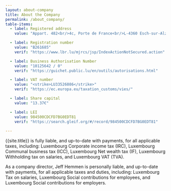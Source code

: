 ```yaml
---
layout: about-company
title: About the Company
permalink: /about_company/
table-items:
  - label: Registered address
    value: "Appart. 482<br/>4c, Porte de France<br/>L-4360 Esch-sur-Alzette<br/>LUXEMBOURG"

  - label: Registration number
    value: "B261685"
    verif: "https://www.lbr.lu/mjrcs/jsp/IndexActionNotSecured.action"

  - label: Business Authorisation Number
    value: "10125642 / 0"
    verif: "https://guichet.public.lu/en/outils/autorisations.html"

  - label: VAT number
    value: "<strike>LU33526086</strike>"
    verif: "https://ec.europa.eu/taxation_customs/vies/"

  - label: Share capital
    value: "13.37€"

  - label: LEI
    value: 984500CDCFD7BG0EDT81
    verif: "https://search.gleif.org/#/record/984500CDCFD7BG0EDT81"
    
---
```


{{site.title}} is fully liable, and up-to-date with payments, for all applicable taxes, including: Luxembourg Corporate income tax (IRC), Luxembourg Communal business tax (ICC), Luxembourg Net wealth tax (IF), Luxembourg Withholding tax on salaries, and Luxembourg VAT (TVA).

As a company director, Jeff Hemmen is personally liable, and up-to-date with payments, for all applicable taxes and duties, including: Luxembourg Tax on salaries, Luxembourg Social contributions for employees, and Luxembourg Social contributions for employers.
